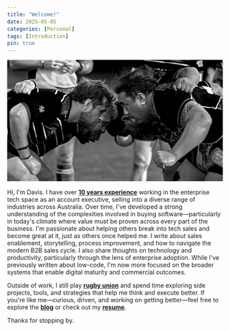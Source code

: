 ```yaml
---
title: "Welcome!"
date: 2025-05-05
categories: [Personal]
tags: [Introduction]
pin: true
---
```


![Davis Rugby](/assets/img/davisrugby.jpg)

Hi, I'm Davis. I have over [**10 years experience**](/resume) working in the enterprise tech space as an account executive, selling into a diverse range of industries across Australia. Over time, I've developed a strong understanding of the complexities involved in buying software—particularly in today's climate where value must be proven across every part of the business. I'm passionate about helping others break into tech sales and become great at it, just as others once helped me. I write about sales enablement, storytelling, process improvement, and how to navigate the modern B2B sales cycle. I also share thoughts on technology and productivity, particularly through the lens of enterprise adoption. While I've previously written about low-code, I'm now more focused on the broader systems that enable digital maturity and commercial outcomes.

Outside of work, I still play [**rugby union**](/posts/why-still-playing-rugby/) and spend time exploring side projects, tools, and strategies that help me think and execute better. If you're like me—curious, driven, and working on getting better—feel free to explore the [**blog**](/archives) or check out my [**resume**](/resume).

Thanks for stopping by. 